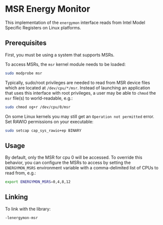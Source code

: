 # MSR Energy Monitor

This implementation of the `energymon` interface reads from Intel Model
Specific Registers on Linux platforms.

## Prerequisites

First, you must be using a system that supports MSRs.

To access MSRs, the `msr` kernel module needs to be loaded:

```sh
sudo modprobe msr
```

Typically, sudo/root privileges are needed to read from MSR device files
which are located at `/dev/cpu/*/msr`.
Instead of launching an application that uses this interface with root
privileges, a user may be able to `chmod` the `msr` file(s) to
world-readable, e.g.:

```sh
sudo chmod og+r /dev/cpu/0/msr
```

On some Linux kernels you may still get an `Operation not permitted` error.
Set RAWIO permissions on your executable:

```sh
sudo setcap cap_sys_rawio+ep BINARY
```

## Usage

By default, only the MSR for cpu 0 will be accessed.
To override this behavior, you can configure the MSRs to access by setting the
`ENERGYMON_MSRS` environment variable with a comma-delimited list of CPUs to
read from, e.g.:

```sh
export ENERGYMON_MSRS=0,4,8,12
```

## Linking

To link with the library:

```
-lenergymon-msr
```
